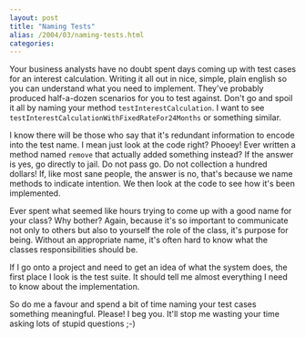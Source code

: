 ```yaml
---
layout: post
title: "Naming Tests"
alias: /2004/03/naming-tests.html
categories:
---
```

Your business analysts have no doubt spent days coming up with test cases for an interest calculation. Writing it all out in nice, simple, plain english so you can understand what you need to implement. They've probably produced half-a-dozen scenarios for you to test against. Don't go and spoil it all by naming your method `testInterestCalculation`.  I want to see `testInterestCalculationWithFixedRateFor24Months` or something similar.

I know there will be those who say that it's redundant information to encode into the test name. I mean just look at the code right? Phooey! Ever written a method named `remove` that actually added something instead? If the answer is yes, go directly to jail. Do not pass go. Do not collection a hundred dollars! If, like most sane people, the answer is no, that's because we name methods to indicate intention. We then look at the code to see how it's been implemented.

Ever spent what seemed like hours trying to come up with a good name for your class? Why bother? Again, because it's so important to communicate not only to others but also to yourself the role of the class, it's purpose for being. Without an appropriate name, it's often hard to know what the classes responsibilities should be.

If I go onto a project and need to get an idea of what the system does, the first place I look is the test suite. It should tell me almost everything I need to know about the implementation.

So do me a favour and spend a bit of time naming your test cases something meaningful. Please! I beg you. It'll stop me wasting your time asking lots of stupid questions ;-)

